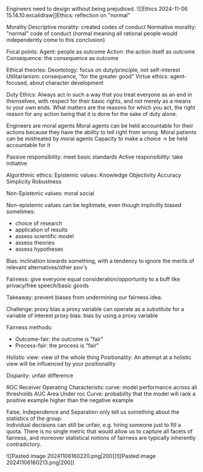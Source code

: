 Engineers need to design without being prejudiced.
![[Ethics 2024-11-06 15.14.10.excalidraw]]Ethics: reflection on "normal"

Morality
Descriptive morality: created codes of conduct
Normative morality: "normal" code of conduct (normal meaning all rational people would independently come to this conclusion)

Focal points:
Agent: people as outcome
Action: the action itself as outcome
Consequence: the consequence as outcome

Ethical theories:
Deontology: focus on duty/principle, not self-interest
Utilitarianism: consequence, "for the greater good"
Virtue ethics: agent-focused, about character development

Duty Ethics: Always act in such a way that you treat everyone as an end in themselves, with respect for their basic rights, and not merely as a means to your own ends. What matters are the reasons for which you act, the right reason for any action being that it is done for the sake of duty alone.

Engineers are moral agents
Moral agents can be held accountable for their actions because they have the ability to tell right from wrong.
Moral patients can be mistreated by moral agents
Capacity to make a choice -> be held accountable for it

Passive responsibility: meet basic standards
Active responsibility: take initiative

Algorithmic ethics:
Epistemic values:
Knowledge
Objectivity
Accuracy
Simplicity
Robustness

Non-Epistemic values:
moral
social

Non-epistemic values can be legitimate, even though implicitly biased sometimes:
- choice of research
- application of results
- assess scientific model
- assess theories
- assess hypotheses

Bias: inclination towards something, with a tendency to ignore the merits of relevant alternatives/other pov's

Fairness: give everyone equal consideration/opportunity to a buff like privacy/free speech/basic goods

Takeaway: prevent biases from undermining our fairness idea.

Challenge: proxy bias
a proxy variable can operate as a substitute for a variable of interest
proxy bias: bias by using a proxy variable

Fairness methods:
- Outcome-fair: the outcome is "fair"
- Process-fair: the process is "fair"

Holistic view: view of the whole thing
Positionality: An attempt at a holistic view will be influenced by your positionality

Disparity: unfair difference

ROC Receiver Operating Characteristic curve: model performance across all thresholds
AUC Area Under roc Curve: probability that the model will rank a positive example higher than the negative example

False, Independence and Separation only tell us something about the statistics of the group.  
Individual decisions can still be unfair, e.g. hiring someone just to fill a quota. There is no single metric that would allow us to capture all facets of fairness, and moreover statistical notions of fairness are typically inherently contradictory.

![[Pasted image 20241106160220.png|200]]![[Pasted image 20241106160213.png|200]]